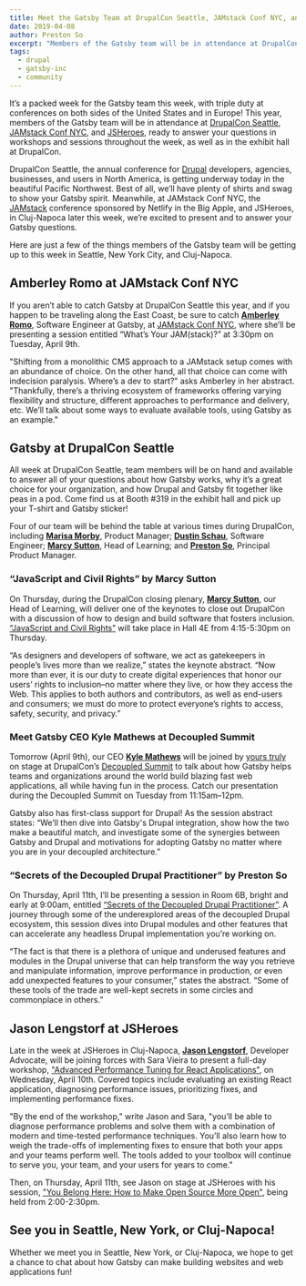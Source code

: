 ```yaml
---
title: Meet the Gatsby Team at DrupalCon Seattle, JAMstack Conf NYC, and JSHeroes
date: 2019-04-08
author: Preston So
excerpt: "Members of the Gatsby team will be in attendance at DrupalCon Seattle, JAMstack Conf NYC, and JSHeroes, ready to answer your questions throughout the week."
tags:
  - drupal
  - gatsby-inc
  - community
---
```


It’s a packed week for the Gatsby team this week, with triple duty at conferences on both sides of the United States and in Europe! This year, members of the Gatsby team will be in attendance at [DrupalCon Seattle](https://events.drupal.org/seattle2019), [JAMstack Conf NYC](https://jamstackconf.com/nyc/), and [JSHeroes](https://jsheroes.io/), ready to answer your questions in workshops and sessions throughout the week, as well as in the exhibit hall at DrupalCon.

DrupalCon Seattle, the annual conference for [Drupal](https://www.drupal.org/) developers, agencies, businesses, and users in North America, is getting underway today in the beautiful Pacific Northwest. Best of all, we’ll have plenty of shirts and swag to show your Gatsby spirit. Meanwhile, at JAMstack Conf NYC, the [JAMstack](https://www.jamstack.org/) conference sponsored by Netlify in the Big Apple, and JSHeroes, in Cluj-Napoca later this week, we’re excited to present and to answer your Gatsby questions.

Here are just a few of the things members of the Gatsby team will be getting up to this week in Seattle, New York City, and Cluj-Napoca.

## Amberley Romo at JAMstack Conf NYC

If you aren’t able to catch Gatsby at DrupalCon Seattle this year, and if you happen to be traveling along the East Coast, be sure to catch **[Amberley Romo](https://twitter.com/amber1ey)**, Software Engineer at Gatsby, at [JAMstack Conf NYC](https://jamstackconf.com/nyc/), where she’ll be presenting a session entitled “What’s Your JAM(stack)?” at 3:30pm on Tuesday, April 9th.

"Shifting from a monolithic CMS approach to a JAMstack setup comes with an abundance of choice. On the other hand, all that choice can come with indecision paralysis. Where’s a dev to start?" asks Amberley in her abstract. "Thankfully, there’s a thriving ecosystem of frameworks offering varying flexibility and structure, different approaches to performance and delivery, etc. We’ll talk about some ways to evaluate available tools, using Gatsby as an example."

## Gatsby at DrupalCon Seattle

All week at DrupalCon Seattle, team members will be on hand and available to answer all of your questions about how Gatsby works, why it’s a great choice for your organization, and how Drupal and Gatsby fit together like peas in a pod. Come find us at Booth #319 in the exhibit hall and pick up your T-shirt and Gatsby sticker!

Four of our team will be behind the table at various times during DrupalCon, including **[Marisa Morby](https://twitter.com/marisamorby)**, Product Manager; **[Dustin Schau](https://twitter.com/schaudustin)**, Software Engineer; **[Marcy Sutton](https://twitter.com/marcysutton)**, Head of Learning; and **[Preston So](https://twitter.com/prestonso)**, Principal Product Manager.

### “JavaScript and Civil Rights” by Marcy Sutton

On Thursday, during the DrupalCon closing plenary, **[Marcy Sutton](https://twitter.com/marcysutton)**, our Head of Learning, will deliver one of the keynotes to close out DrupalCon with a discussion of how to design and build software that fosters inclusion. [“JavaScript and Civil Rights”](https://events.drupal.org/seattle2019/sessions/javascript-and-civil-rights) will take place in Hall 4E from 4:15-5:30pm on Thursday.

“As designers and developers of software, we act as gatekeepers in people’s lives more than we realize,” states the keynote abstract. “Now more than ever, it is our duty to create digital experiences that honor our users’ rights to inclusion–no matter where they live, or how they access the Web. This applies to both authors and contributors, as well as end-users and consumers; we must do more to protect everyone’s rights to access, safety, security, and privacy.”

### Meet Gatsby CEO Kyle Mathews at Decoupled Summit

Tomorrow (April 9th), our CEO **[Kyle Mathews](https://twitter.com/kylemathews)** will be joined by [yours truly](https://twitter.com/prestonso) on stage at DrupalCon’s [Decoupled Summit](https://events.drupal.org/seattle2019/decoupled-summit) to talk about how Gatsby helps teams and organizations around the world build blazing fast web applications, all while having fun in the process. Catch our presentation during the Decoupled Summit on Tuesday from 11:15am–12pm.

Gatsby also has first-class support for Drupal! As the session abstract states: “We’ll then dive into Gatsby's Drupal integration, show how the two make a beautiful match, and investigate some of the synergies between Gatsby and Drupal and motivations for adopting Gatsby no matter where you are in your decoupled architecture.”

### “Secrets of the Decoupled Drupal Practitioner” by Preston So

On Thursday, April 11th, I’ll be presenting a session in Room 6B, bright and early at 9:00am, entitled [“Secrets of the Decoupled Drupal Practitioner”](https://events.drupal.org/seattle2019/sessions/secrets-decoupled-drupal-practitioner). A journey through some of the underexplored areas of the decoupled Drupal ecosystem, this session dives into Drupal modules and other features that can accelerate any headless Drupal implementation you’re working on.

“The fact is that there is a plethora of unique and underused features and modules in the Drupal universe that can help transform the way you retrieve and manipulate information, improve performance in production, or even add unexpected features to your consumer,” states the abstract. “Some of these tools of the trade are well-kept secrets in some circles and commonplace in others.”

## Jason Lengstorf at JSHeroes

Late in the week at JSHeroes in Cluj-Napoca, **[Jason Lengstorf](https://twitter.com/jlengstorf)**, Developer Advocate, will be joining forces with Sara Vieira to present a full-day workshop, ["Advanced Performance Tuning for React Applications"](https://jsheroes.io/workshops/react), on Wednesday, April 10th. Covered topics include evaluating an existing React application, diagnosing performance issues, prioritizing fixes, and implementing performance fixes.

"By the end of the workshop," write Jason and Sara, "you’ll be able to diagnose performance problems and solve them with a combination of modern and time-tested performance techniques. You’ll also learn how to weigh the trade-offs of implementing fixes to ensure that both your apps and your teams perform well. The tools added to your toolbox will continue to serve you, your team, and your users for years to come."

Then, on Thursday, April 11th, see Jason on stage at JSHeroes with his session, ["You Belong Here: How to Make Open Source More Open"](https://jsheroes.io/#schedule), being held from 2:00-2:30pm.

## See you in Seattle, New York, or Cluj-Napoca!

Whether we meet you in Seattle, New York, or Cluj-Napoca, we hope to get a chance to chat about how Gatsby can make building websites and web applications fun!